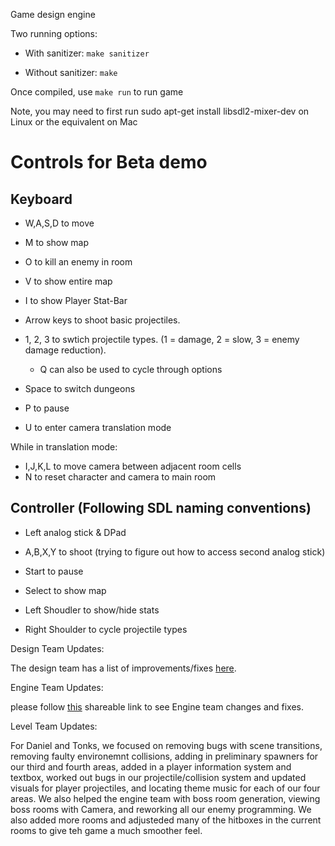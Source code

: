 Game design engine

Two running options:

* With sanitizer: `make sanitizer`

* Without sanitizer: `make`

Once compiled, use `make run` to run game

Note, you may need to first run sudo apt-get install libsdl2-mixer-dev on Linux or the equivalent on Mac 


# Controls for Beta demo

## Keyboard

* W,A,S,D to move

* M to show map

* O to kill an enemy in room

* V to show entire map

* I to show Player Stat-Bar

* Arrow keys to shoot basic projectiles.

* 1, 2, 3 to swtich projectile types. (1 = damage, 2 = slow, 3 = enemy damage reduction). 

    * Q can also be used to cycle through options

* Space to switch dungeons

* P to pause

* U to enter camera translation mode

While in translation mode:

* I,J,K,L to move camera between adjacent room cells
* N to reset character and camera to main room

## Controller (Following SDL naming conventions)

* Left analog stick & DPad

* A,B,X,Y to shoot (trying to figure out how to access second analog stick)

* Start to pause

* Select to show map

* Left Shoudler to show/hide stats

* Right Shoulder to cycle projectile types

Design Team Updates:

The design team has a list of improvements/fixes [here](https://docs.google.com/document/d/1Vw37CF8795uhCfMkIPn0JKTlangwVjGw3f4ACLpiLIM/edit?usp=sharing).


Engine Team Updates:

please follow [this](https://docs.google.com/document/d/1m7RXt5DKx1u3NiiAQ-okWMZr8DN_itFcN2jOhSwEcOY/edit?usp=sharing) shareable link to see Engine team changes and fixes.

Level Team Updates:

For Daniel and Tonks, we focused on removing bugs with scene transitions, removing faulty environemnt collisions, adding in preliminary spawners for our third and fourth areas, added in a player information system and textbox, worked out bugs in our projectile/collision system and updated visuals for player projectiles, and locating theme music for each of our four areas. We also helped the engine team with boss room generation, viewing boss rooms with Camera, and reworking all our enemy programming. We also added more rooms and adjusteded many of the hitboxes in the current rooms to give teh game a much smoother feel.   

